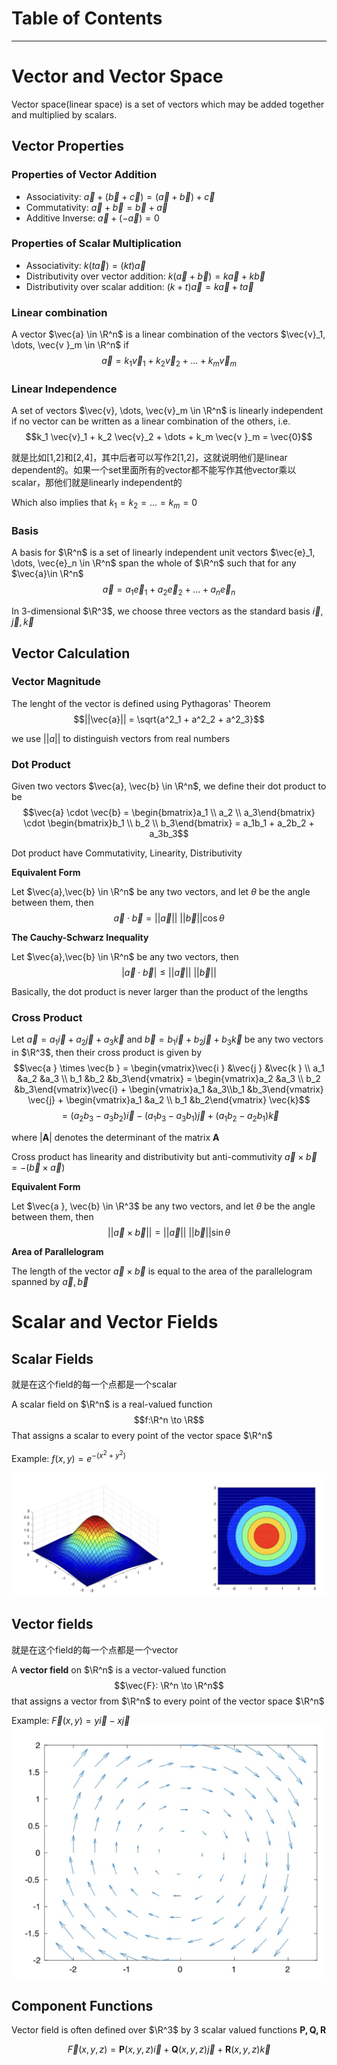 # Table of Contents
<!-- toc -->
----

# Vector and Vector Space
Vector space(linear space) is a set of vectors which may be added together and multiplied by scalars.
## Vector Properties
### Properties of Vector Addition
- Associativity: $\vec{a} + (\vec{b} + \vec{c}) = (\vec{a} + \vec{b}) + \vec{c}$
- Commutativity: $\vec{a} + \vec{b} = \vec{b } + \vec{a}$
- Additive Inverse: $\vec{a } + (- \vec{a}) = 0$
### Properties of Scalar Multiplication
- Associativity: $k(t \vec{a}) = (kt) \vec{a}$
- Distributivity over vector addition: $k(\vec{a} + \vec{b }) = k \vec{a} + k \vec{b}$
- Distributivity over scalar addition: $(k+t) \vec{a} = k \vec{a} + t \vec{a}$
### Linear combination
A vector $\vec{a} \in \R^n$ is a linear combination of the vectors $\vec{v}_1, \dots, \vec{v }_m \in \R^n$ if 
$$\vec{a } = k_1 \vec{v }_1 + k_2 \vec{v }_2 + \dots + k_m \vec{v}_m$$
### Linear Independence 
A set of vectors $\vec{v}, \dots, \vec{v}_m \in \R^n$ is linearly independent if no vector can be written as a linear combination of the others, i.e.
$$k_1 \vec{v}_1 + k_2 \vec{v}_2 + \dots + k_m \vec{v }_m = \vec{0}$$

就是比如[1,2]和[2,4]，其中后者可以写作2[1,2]，这就说明他们是linear dependent的。如果一个set里面所有的vector都不能写作其他vector乘以scalar，那他们就是linearly independent的

Which also implies that $k_1 = k_2 = \dots = k_m = 0$

### Basis
A basis for $\R^n$ is a set of linearly independent unit vectors $\vec{e}_1, \dots, \vec{e}_n \in \R^n$ span the whole of $\R^n$ such that for any $\vec{a}\in \R^n$
$$\vec{a } = a_1 \vec{e}_1 + a_2 \vec{e}_2 + \dots + a_n \vec{e}_n$$

In 3-dimensional $\R^3$, we choose three vectors as the standard basis $\vec{i}, \vec{j}, \vec{k}$

## Vector Calculation
### Vector Magnitude
The lenght of the vector is defined using Pythagoras' Theorem
$$||\vec{a}|| = \sqrt{a^2_1 + a^2_2 + a^2_3}$$

we use $||a||$ to distinguish vectors from real numbers
### Dot Product
Given two vectors $\vec{a}, \vec{b} \in \R^n$, we define their dot product to be
$$\vec{a} \cdot \vec{b} = \begin{bmatrix}a_1 \\ a_2 \\ a_3\end{bmatrix} \cdot \begin{bmatrix}b_1 \\ b_2 \\ b_3\end{bmatrix} = a_1b_1 + a_2b_2 + a_3b_3$$

Dot product have Commutativity, Linearity, Distributivity

**Equivalent Form**

Let $\vec{a},\vec{b} \in \R^n$ be any two vectors, and let $\theta$ be the angle between them, then
$$\vec{a} \cdot \vec{b} = ||\vec{a}||\ ||\vec{b}|| \cos \theta$$

**The Cauchy-Schwarz Inequality**

Let $\vec{a},\vec{b} \in \R^n$ be any two vectors, then
$$|\vec{a }\cdot \vec{b} | \leq ||\vec{a}||\ ||\vec{b}|| $$

Basically, the dot product is never larger than the product of the lengths
### Cross Product
Let $\vec{a} = a_1 \vec{i} + a_2 \vec{j} + a_3 \vec{k}$ and $\vec{b} = b_1 \vec{i} + b_2 \vec{j} + b_3 \vec{k}$ be any two vectors in $\R^3$, then their cross product is given by
$$\vec{a } \times \vec{b } = \begin{vmatrix}\vec{i } &\vec{j } &\vec{k } \\ a_1 &a_2  &a_3  \\ b_1  &b_2 &b_3\end{vmatrix} = \begin{vmatrix}a_2 &a_3 \\ b_2 &b_3\end{vmatrix}\vec{i} + \begin{vmatrix}a_1 &a_3\\b_1 &b_3\end{vmatrix} \vec{j} + \begin{vmatrix}a_1 &a_2 \\ b_1 &b_2\end{vmatrix} \vec{k}$$
$$= (a_2b_3 - a_3b_2) \vec{i} - (a_1b_3 - a_3b_1)\vec{j} + (a_1b_2 - a_2b_1)\vec{k}$$

where $|\boldsymbol{A}|$ denotes the determinant of the matrix $\boldsymbol{A}$

Cross product has linearity and distributivity but anti-commutivity $\vec{a } \times \vec{b} = -(\vec{b} \times \vec{a})$

**Equivalent Form**

Let $\vec{a }, \vec{b} \in \R^3$ be any two vectors, and let $\theta$ be the angle between them, then
$$||\vec{a}\times \vec{b}|| = ||\vec{a}||\ ||\vec{b}|| \sin \theta$$

**Area of Parallelogram**

The length of the vector $\vec{a} \times \vec{b}$ is equal to the area of the parallelogram spanned by $\vec{a}, \vec{b}$
# Scalar and Vector Fields
## Scalar Fields
就是在这个field的每一个点都是一个scalar

A scalar field on $\R^n$ is a real-valued function
$$f:\R^n \to \R$$
That assigns a scalar to every point of the vector space $\R^n$

Example: $f(x,y) = e^{-(x^2+y^2)}$

![](./assets/imgs/scalarfields.png)

## Vector fields
就是在这个field的每一个点都是一个vector

A **vector field** on $\R^n$ is a vector-valued function
$$\vec{F}: \R^n \to \R^n$$
that assigns a vector from $\R^n$ to every point of the vector space $\R^n$

Example: $\vec{F}(x,y) = y \vec{i}- x \vec{j}$
![](./assets/imgs/vectorfield.png)

## Component Functions
Vector field is often defined over $\R^3$ by 3 scalar valued functions $\boldsymbol{P, Q, R}$

$$\vec{F}(x,y,z) = \boldsymbol{P}(x,y,z)\vec{i} + \boldsymbol{Q}(x,y,z)\vec{j} + \boldsymbol{R}(x,y,z)\vec{k}$$
